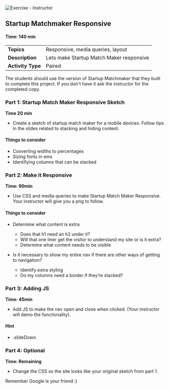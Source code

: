 ![Exercise - Instructor](../../../img/icons/exercise_icon_md.png)

## Startup Matchmaker Responsive

#### Time: 140 min

| | |
| ------------- |:-------------|
| __Topics__ | Responsive, media queries, layout| 
| __Description__| Lets make Startup Match Maker responsive |    
| __Activity Type__| Paired |    
 
The students should use the version of Startup Matchmaker that they built to complete this project. If you don't have it ask the instructor for the completed copy.

### Part 1: Startup Match Maker Responsive Sketch
__Time 20 min__ 
	
*	Create a sketch of startup match maker for a mobile devices. Follow tips in the slides related to stacking and hiding content.

#### Things to consider
* Converting widths to percentages
* Sizing fonts in ems
* Identifying columns that can be stacked


### Part 2: Make it Responsive 
__Time: 90min__

*	Use CSS and media queries to make Startup Match Maker Responsive. Your instructor will give you a png to follow. 

#### Things to consider
* Determine what content is extra
    - Does that h1 need an h2 under it?
    - Will that one liner get the visitor to understand my site or is it extra?
    - Determine what content needs to be visible

* Is it necessary to show my entire nav if there are other ways of getting to navigation?
    - Identify extra styling
    - Do my columns need a border if they’re stacked?


### Part 3: Adding JS
__Time: 45min__

*	Add JS to make the nav open and close when clicked. (Your instructor will demo the functionality).

#### Hint
* .slideDown

### Part 4: Optional
__Time: Remaining__

*	Change the CSS so the site looks like your original sketch from part 1.


Remember Google is your friend :)